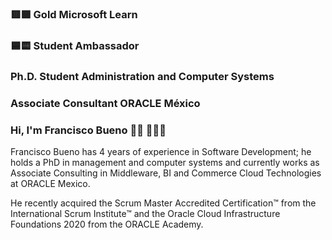 ### 🟥🟩 Gold Microsoft Learn
### 🟦🟨 Student Ambassador
### Ph.D. Student Administration and Computer Systems
### Associate Consultant ORACLE México

### Hi, I'm Francisco Bueno 👋🏽 👨🏽‍💻

Francisco Bueno has 4 years of experience in Software Development; he holds a PhD in management and computer systems and currently works as Associate Consulting in Middleware, BI and Commerce Cloud Technologies at ORACLE Mexico.

He recently acquired the Scrum Master Accredited Certification™ from the International Scrum Institute™ and the Oracle Cloud Infrastructure Foundations 2020 from the ORACLE Academy.

<!--
**fjbueno/fjbueno** is a ✨ _special_ ✨ repository because its `README.md` (this file) appears on your GitHub profile.

Here are some ideas to get you started:

🔭 I’m currently working on ...
- 🌱 I’m currently learning ...
- 👯 I’m looking to collaborate on ...
- 🤔 I’m looking for help with ...
- 💬 Ask me about ...
- 📫 How to reach me: ...
- 😄 Pronouns: ...
- ⚡ Fun fact: ...
-->
